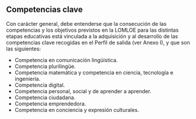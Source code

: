## Competencias clave

Con carácter general, debe entenderse que la consecución de las competencias y los objetivos previstos en la
LOMLOE para las distintas etapas educativas está vinculada a la adquisición y al desarrollo de las competencias clave
recogidas en el Perfil de salida (ver Anexo I), y que son las siguientes:

* Competencia en comunicación lingüística.
* Competencia plurilingüe.
* Competencia matemática y competencia en ciencia, tecnología e ingeniería.
* Competencia digital.
* Competencia personal, social y de aprender a aprender.
* Competencia ciudadana.
* Competencia emprendedora.
* Competencia en conciencia y expresión culturales.
